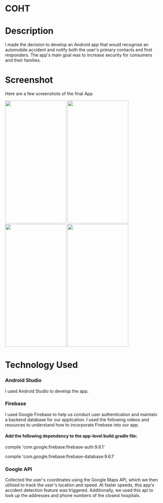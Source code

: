 # COHT

# Description
I made the decision to develop an Android app that would recognise an automobile accident and notify both the user's primary contacts and first responders. The app's main goal was to increase security for consumers and their families.
# Screenshot
Here are a few screenshots of the final App

<img src="https://github.com/Bhuvo/COHT/assets/138361584/ab160200-6121-4ffa-b854-7e002b7dc6c1" data-canonical-src="https://gyazo.com/eb5c5741b6a9a16c692170a41a49c858.png" width="200" height="400" />

<img src="https://github.com/Bhuvo/COHT/assets/138361584/0d97e320-1c05-4c53-affd-998b906a59d1" data-canonical-src="https://gyazo.com/eb5c5741b6a9a16c692170a41a49c858.png" width="200" height="400" />

<img src="https://github.com/Bhuvo/COHT/assets/138361584/2bb73d21-14d4-425b-8d05-ec84beedf2bd" data-canonical-src="https://gyazo.com/eb5c5741b6a9a16c692170a41a49c858.png" width="200" height="400" />

<img src="https://github.com/Bhuvo/COHT/assets/138361584/4b74dcf7-653b-4a80-9edd-23eeee194fa8" data-canonical-src="https://gyazo.com/eb5c5741b6a9a16c692170a41a49c858.png" width="200" height="400" />

# Technology Used
<h3>Android Studio</h3>

I used Android Studio to develop the app.

<h3>Firebase</h3>

I used Google Firebase to help us conduct user authentication and maintain a backend database for our application. I used the following videos and resources to understand how to incorporate Firebase into our app.

<h4>Add the following dependency to the app-level build.gradle file:</h4>

  compile 'com.google.firebase:firebase-auth:9.6.1'
  
  compile 'com.google.firebase:firebase-database:9.6.1'

<h3>Google API</h3>

Collected the user's coordinates using the Google Maps API, which we then utilised to track the user's location and speed.  At faster speeds, this app's accident detection feature was triggered. Additionally, we used this api to look up the addresses and phone numbers of the closest hospitals.
